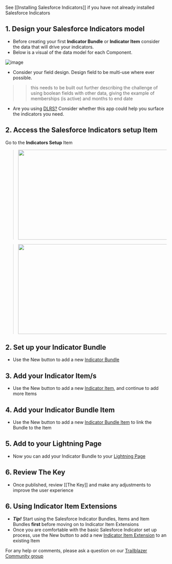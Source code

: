 See [[Installing Salesforce Indicators]] if you have not already installed Salesforce Indicators

## 1. Design your Salesforce Indicators model

* Before creating your first **Indicator Bundle** or **Indicator Item** consider the data that will drive your indicators. 
* Below is a visual of the data model for each Component.

![image](https://github.com/SFDO-Community/Salesforce-Indicators/assets/2966583/638907ca-fd23-43e7-9001-aa3e96ffbddc)

* Consider your field design. Design field to be multi-use where ever possible.
>>this needs to be built out further describing the challenge of using boolean fields with other data, giving the example of memberships (is active) and months to end date
* Are you using [DLRS?](https://github.com/SFDO-Community/Salesforce-Indicators/wiki/Additional-Complementary-Apps-and-Components-to-Enhance-Your-Org#declarative-lookup-rollup-summary-salesforce-open-source-commons) Consider whether this app could help you surface the indicators you need.

## 2. Access the Salesforce Indicators setup Item
Go to the **Indicators Setup** Item
> <img src="https://github.com/SFDO-Community/Salesforce-Indicators/assets/128614792/9f15f42c-6083-43a0-bf45-0bb3ceab3a9e" 
width="470" height="280"/>

> <img src="https://github.com/SFDO-Community/Salesforce-Indicators/assets/128614792/aba7a9bc-7707-4efa-8da1-14c650a6c896"
width="470" height="280"/>

## 2. Set up your Indicator Bundle

* Use the New button to add a new [Indicator Bundle](Indicator-Bundle)

## 3. Add your Indicator Item/s

* Use the New button to add a new [Indicator Item](Indicator-Item), and continue to add more Items

## 4. Add your Indicator Bundle Item

* Use the New button to add a new [Indicator Bundle Item](Indicator-Bundle-Items) to link the Bundle to the Item

## 5. Add to your Lightning Page

* Now you can add your Indicator Bundle to your [Lightning Page](https://github.com/SFDO-Community/Salesforce-Indicators/wiki/Add-to-Page)

## 6. Review The Key

* Once published, review [[The Key]] and make any adjustments to improve the user experience

## 6. Using Indicator Item Extensions

* **_Tip!_** Start using the Salesforce Indicator Bundles, Items and Item Bundles **first** before moving on to Indicator Item Extensions
* Once you are comfortable with the basic Salesforce Indicator set up process, use the New button to add a new [Indicator Item Extension](Extensions) to an existing Item

For any help or comments, please ask a question on our [Trailblazer Community group](https://trailhead.salesforce.com/trailblazer-community/groups/0F94S000000HEDASA4)

